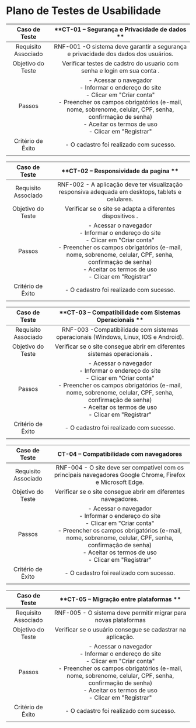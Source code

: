 # Plano de Testes de Usabilidade
 
| **Caso de Teste** 	| **CT-01 – Segurança e Privacidade de dados ** 	|
|:---:	|:---:	|
|	Requisito Associado 	| RNF-001 -O sistema deve garantir a segurança e privacidade dos dados dos usuários. |
| Objetivo do Teste 	| Verificar testes de cadstro do usuario com senha  e login em sua conta . |
| Passos 	| - Acessar o navegador <br> - Informar o endereço do site <br> - Clicar em "Criar conta" <br> - Preencher os campos obrigatórios (e-mail, nome, sobrenome, celular, CPF, senha, confirmação de senha) <br> - Aceitar os termos de uso <br> - Clicar em "Registrar" |
|Critério de Êxito | - O cadastro foi realizado com sucesso. |
|  	|  	|

| **Caso de Teste** 	| **CT-02 – Responsividade da pagina ** 	|
|:---:	|:---:	|
|	Requisito Associado 	| RNF-002 - A aplicação deve ter visualização responsiva adequada em desktops, tablets e celulares. |
| Objetivo do Teste 	| Verificar se o site se adapta a diferentes dispositivos . |
| Passos 	| - Acessar o navegador <br> - Informar o endereço do site <br> - Clicar em "Criar conta" <br> - Preencher os campos obrigatórios (e-mail, nome, sobrenome, celular, CPF, senha, confirmação de senha) <br> - Aceitar os termos de uso <br> - Clicar em "Registrar" |
|Critério de Êxito | - O cadastro foi realizado com sucesso. |
|  	|  	|

| **Caso de Teste** 	| **CT-03 – Compatibilidade com Sistemas Operacionais ** 	|
|:---:	|:---:	|
|	Requisito Associado 	| RNF-003 -Compatibilidade com sistemas operacionais (Windows, Linux, IOS e Android). |
| Objetivo do Teste 	| Verificar se o site consegue abrir em diferentes sistemas operacionais . |
| Passos 	| - Acessar o navegador <br> - Informar o endereço do site <br> - Clicar em "Criar conta" <br> - Preencher os campos obrigatórios (e-mail, nome, sobrenome, celular, CPF, senha, confirmação de senha) <br> - Aceitar os termos de uso <br> - Clicar em "Registrar" |
|Critério de Êxito | - O cadastro foi realizado com sucesso. |
|  	|  	|

| **Caso de Teste** 	| **CT-04 – Compatibilidade com navegadores** 	|
|:---:	|:---:	|
|	Requisito Associado 	| RNF-004 - O site deve ser compatível com os principais navegadores Google Chrome, Firefox e Microsoft Edge. |
| Objetivo do Teste 	| Verificar se o site consegue abrir em diferentes navegadores. |
| Passos 	| - Acessar o navegador <br> - Informar o endereço do site <br> - Clicar em "Criar conta" <br> - Preencher os campos obrigatórios (e-mail, nome, sobrenome, celular, CPF, senha, confirmação de senha) <br> - Aceitar os termos de uso <br> - Clicar em "Registrar" |
|Critério de Êxito | - O cadastro foi realizado com sucesso. |
|  	|  	|

| **Caso de Teste** 	| **CT-05 – Migração entre plataformas ** 	|
|:---:	|:---:	|
|	Requisito Associado 	| RNF-005 - O sistema deve permitir migrar para novas plataformas |
| Objetivo do Teste 	| Verificar se o usuário consegue se cadastrar na aplicação. |
| Passos 	| - Acessar o navegador <br> - Informar o endereço do site <br> - Clicar em "Criar conta" <br> - Preencher os campos obrigatórios (e-mail, nome, sobrenome, celular, CPF, senha, confirmação de senha) <br> - Aceitar os termos de uso <br> - Clicar em "Registrar" |
|Critério de Êxito | - O cadastro foi realizado com sucesso. |
|  	|  	|
